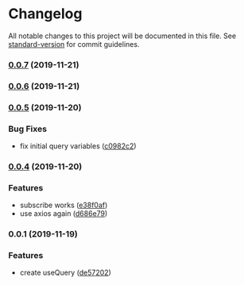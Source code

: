 # Changelog

All notable changes to this project will be documented in this file. See [standard-version](https://github.com/conventional-changelog/standard-version) for commit guidelines.

### [0.0.7](https://github.com/forsigner/taro-stook-graphql/compare/v0.0.6...v0.0.7) (2019-11-21)

### [0.0.6](https://github.com/forsigner/taro-stook-graphql/compare/v0.0.5...v0.0.6) (2019-11-21)

### [0.0.5](https://github.com/forsigner/taro-stook-graphql/compare/v0.0.4...v0.0.5) (2019-11-20)


### Bug Fixes

* fix initial query variables ([c0982c2](https://github.com/forsigner/taro-stook-graphql/commit/c0982c2c237ca35ce0e81ce9cb5fa95892cf088b))

### [0.0.4](https://github.com/forsigner/taro-stook-graphql/compare/v0.0.1...v0.0.4) (2019-11-20)


### Features

* subscribe works ([e38f0af](https://github.com/forsigner/taro-stook-graphql/commit/e38f0af932f1fffd775751c79b86a7a161671f7e))
* use axios again ([d686e79](https://github.com/forsigner/taro-stook-graphql/commit/d686e79ee8e16a282dc543be110ad8598e5a4392))

### 0.0.1 (2019-11-19)


### Features

* create useQuery ([de57202](https://github.com/forsigner/taro-stook-graphql/commit/de57202742a461b2228d07c84705fe20b8b524b7))
